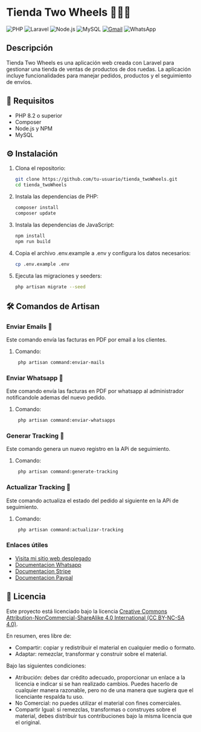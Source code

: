 # Tienda Two Wheels 🚴‍♂️🛒

![PHP](https://img.shields.io/badge/PHP-7.4%2B-blue)
![Laravel](https://img.shields.io/badge/Laravel-8.x-red)
![Node.js](https://img.shields.io/badge/Node.js-14.x-green)
![MySQL](https://img.shields.io/badge/MySQL-5.7%2B-orange)
[![Gmail](https://img.shields.io/badge/Gmail-D14836?style=for-the-badge&logo=gmail&logoColor=white)](mailto:twowheels.almeria@gmail.com)
![WhatsApp](https://img.shields.io/badge/WhatsApp-25D366?style=for-the-badge&logo=whatsapp&logoColor=white)

## Descripción

Tienda Two Wheels es una aplicación web creada con Laravel para gestionar una tienda de ventas de productos de dos ruedas. La aplicación incluye funcionalidades para manejar pedidos, productos y el seguimiento de envíos.

## 🚀 Requisitos

- PHP 8.2 o superior
- Composer
- Node.js y NPM
- MySQL

## ⚙️ Instalación

1. Clona el repositorio:

   ```sh
   git clone https://github.com/tu-usuario/tienda_twoWheels.git
   cd tienda_twoWheels

2. Instala las dependencias de PHP:

   ```sh
   composer install
   composer update

3. Instala las dependencias de JavaScript:

   ```sh
   npm install
   npm run build

4. Copia el archivo .env.example a .env y configura los datos necesarios:

   ```sh
   cp .env.example .env

5. Ejecuta las migraciones y seeders:

   ```sh
   php artisan migrate --seed

## 🛠️ Comandos de Artisan

### Enviar Emails 📧
   Este comando envía las facturas en PDF por email a los clientes.
   1. Comando:
      ```sh
       php artisan command:enviar-mails

### Enviar Whatsapp 📲
   Este comando envía las facturas en PDF por whatsapp al administrador notificandole ademas del nuevo pedido.
   1. Comando:
      ```sh
       php artisan command:enviar-whatsapps

### Generar Tracking 🔄
   Este comando genera un nuevo registro en la APi de seguimiento.
   1. Comando:
      ```sh
       php artisan command:generate-tracking

### Actualizar Tracking 🔄
   Este comando actualiza el estado del pedido al siguiente en la APi de seguimiento.
   1. Comando:
      ```sh
       php artisan command:actualizar-tracking

### Enlaces útiles

- [Visita mi sitio web desplegado](http://twowheels.sytes.net)
- [Documentacion Whatsapp](https://developers.facebook.com/docs/whatsapp/cloud-api/reference/messages#template-object)
- [Documentacion Stripe](https://docs.stripe.com/)
- [Documentacion Paypal](https://www.paypal.com/ar/cshelp/article/%C2%BFqu%C3%A9-es-el-portal-para-desarrolladores-de-paypal-help453)


## 📜 Licencia

Este proyecto está licenciado bajo la licencia [Creative Commons Attribution-NonCommercial-ShareAlike 4.0 International (CC BY-NC-SA 4.0)](https://creativecommons.org/licenses/by-nc-sa/4.0/deed.es).

En resumen, eres libre de:

- Compartir: copiar y redistribuir el material en cualquier medio o formato.
- Adaptar: remezclar, transformar y construir sobre el material.

Bajo las siguientes condiciones:

- Atribución: debes dar crédito adecuado, proporcionar un enlace a la licencia e indicar si se han realizado cambios. Puedes hacerlo de cualquier manera razonable, pero no de una manera que sugiera que el licenciante respalda tu uso.
- No Comercial: no puedes utilizar el material con fines comerciales.
- Compartir Igual: si remezclas, transformas o construyes sobre el material, debes distribuir tus contribuciones bajo la misma licencia que el original.

